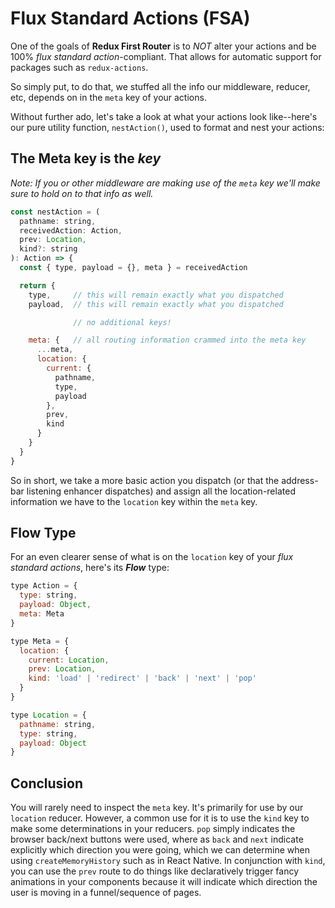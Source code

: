 # Flux Standard Actions (FSA)
One of the goals of **Redux First Router** is to *NOT* alter your actions and be 100% *flux standard action*-compliant. That allows
for automatic support for packages such as `redux-actions`. 

So simply put, to do that, we stuffed all the info our middleware, reducer, etc, depends on in the `meta` key of your actions.

Without further ado, let's take a look at what your actions look like--here's our pure utility function, `nestAction()`, used to format 
and nest your actions:


## The Meta key is the *key*
*Note: If you or other middleware are making use of the `meta` key we'll make sure to hold on to that info as well.*

```javascript
const nestAction = (
  pathname: string,
  receivedAction: Action,
  prev: Location,
  kind?: string
): Action => {
  const { type, payload = {}, meta } = receivedAction

  return {
    type,     // this will remain exactly what you dispatched
    payload,  // this will remain exactly what you dispatched

              // no additional keys!

    meta: {   // all routing information crammed into the meta key
      ...meta,
      location: {
        current: {
          pathname,
          type,
          payload
        },
        prev,
        kind
      }
    }
  }
}
```

So in short, we take a more basic action you dispatch (or that the address-bar listening enhancer dispatches) and assign 
all the location-related information we have to the `location` key within the `meta` key.

## Flow Type
For an even clearer sense of what is on the `location` key of your *flux standard actions*, here's its ***Flow*** type:

```javascript
type Action = {
  type: string,
  payload: Object,
  meta: Meta
}

type Meta = {
  location: {
    current: Location,
    prev: Location,
    kind: 'load' | 'redirect' | 'back' | 'next' | 'pop'
  }
}

type Location = {
  pathname: string,
  type: string,
  payload: Object
}
```

## Conclusion
You will rarely need to inspect the `meta` key. It's primarily for use by our `location` reducer. However, a common
use for it is to use the `kind` key to make some determinations in your
reducers. `pop` simply indicates the browser back/next buttons were used, where as `back` and `next` indicate explicitly
which direction you were going, which we can determine when using `createMemoryHistory` such as in React Native. In conjunction with `kind`, you can use the `prev` route to 
do things like declaratively trigger fancy animations in your components because it will indicate which direction 
the user is moving in a funnel/sequence of pages. 
